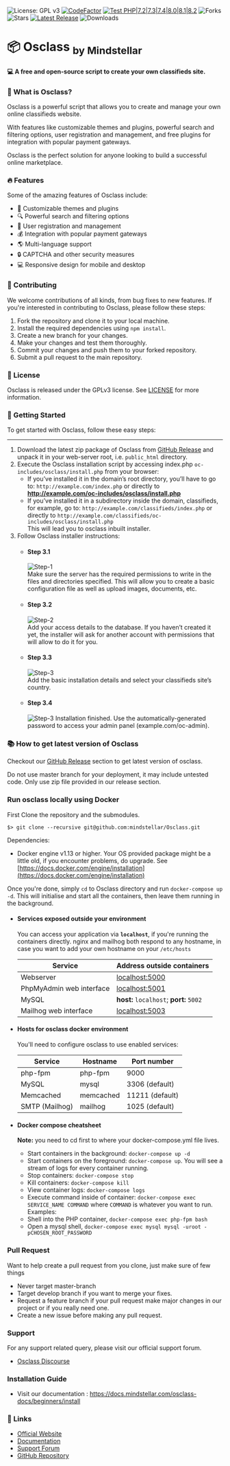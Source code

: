 ![License: GPL v3](https://img.shields.io/badge/License-GPLv3-blue.svg)
[![CodeFactor](https://www.codefactor.io/repository/github/mindstellar/osclass/badge)](https://www.codefactor.io/repository/github/mindstellar/osclass)
[![Test PHP|7.2|7.3|7.4|8.0|8.1|8.2](https://github.com/mindstellar/Osclass/actions/workflows/test.yml/badge.svg?branch=develop)](https://github.com/mindstellar/Osclass/actions/workflows/test.yml)
![Forks](https://img.shields.io/github/forks/mindstellar/osclass)
![Stars](https://img.shields.io/github/stars/mindstellar/osclass)
[![Latest Release](https://img.shields.io/badge/dynamic/json?label=Latest%20Release&query=%24.tag_name&url=https%3A%2F%2Fapi.github.com%2Frepos%2Fmindstellar%2Fosclass%2Freleases%2Flatest)](https://github.com/mindstellar/Osclass/releases/latest)
![Downloads](https://img.shields.io/github/downloads/mindstellar/Osclass/total)

# 📦 Osclass <sub>by Mindstellar</sub>

#### 💻 A free and open-source script to create your own classifieds site.

### 🤔 What is Osclass?

Osclass is a powerful script that allows you to create and manage your own online classifieds website. 

With features like customizable themes and plugins, powerful search and filtering options, user registration and management, and free plugins for integration with popular payment gateways.

Osclass is the perfect solution for anyone looking to build a successful online marketplace.

### 🔥 Features

Some of the amazing features of Osclass include:

- 🎨 Customizable themes and plugins
- 🔍 Powerful search and filtering options
- 👥 User registration and management
- 💰 Integration with popular payment gateways
- 🌎 Multi-language support
- 🔒 CAPTCHA and other security measures
- 💻 Responsive design for mobile and desktop

### 🤝 Contributing

We welcome contributions of all kinds, from bug fixes to new features. If you're interested in contributing to Osclass, please follow these steps:

1. Fork the repository and clone it to your local machine.
2. Install the required dependencies using `npm install`.
3. Create a new branch for your changes.
4. Make your changes and test them thoroughly.
5. Commit your changes and push them to your forked repository.
6. Submit a pull request to the main repository.

### 📜 License

Osclass is released under the GPLv3 license. See [LICENSE](https://github.com/mindstellar/Osclass/blob/master/LICENSE) for more information.

### 🚀 Getting Started

To get started with Osclass, follow these easy steps:
***

1. Download the latest zip package of Osclass from [GitHub Release](https://github.com/mindstellar/Osclass/releases) and
   unpack it in your web-server root, i.e. `public_html` directory.
2. Execute the Osclass installation script by accessing index.php `oc-includes/osclass/install.php` from your browser:
    * If you’ve installed it in the domain’s root directory, you’ll have to go to: `http://example.com/index.php` or
      directly to **http://example.com/oc-includes/osclass/install.php**
    * If you’ve installed it in a subdirectory inside the domain, classifieds, for example, go to: `http://example.com/classifieds/index.php` or directly to `http://example.com/classifieds/oc-includes/osclass/install.php`  
        This will lead you to osclass inbuilt installer.
3. Follow Osclass installer instructions:
     * #### Step 3.1  
        ![Step-1](https://raw.githubusercontent.com/mindstellar/Osclass-Docs/master/.gitbook/assets/Installer-step-1.png)  
      Make sure the server has the required permissions to write in the files and directories specified. This will allow you to create a basic configuration file as well as upload images, documents, etc.
     * #### Step 3.2  
       ![Step-2](https://raw.githubusercontent.com/mindstellar/Osclass-Docs/master/.gitbook/assets/Installer-step-2.png)  
      Add your access details to the database. If you haven’t created it yet, the installer will ask for another account with permissions that will allow to do it for you.
     * #### Step 3.3
       ![Step-3](https://raw.githubusercontent.com/mindstellar/Osclass-Docs/master/.gitbook/assets/installer-step-3.png)  
      Add the basic installation details and select your classifieds site’s country.
     * #### Step 3.4  
       ![Step-3](https://raw.githubusercontent.com/mindstellar/Osclass-Docs/master/.gitbook/assets/installer-step-3.png)
      Installation finished. Use the automatically-generated password to access your admin panel (example.com/oc-admin).

### 📚 How to get latest version of Osclass
Checkout our [GitHub Release](https://github.com/mindstellar/Osclass/releases) section to get latest version of osclass.
 
Do not use master branch for your deployment, it may include untested code. Only use zip file provided in our release section.

### Run osclass locally using Docker #
First Clone the repository and the submodules.

```
$> git clone --recursive git@github.com:mindstellar/Osclass.git
```

Dependencies:

  * Docker engine v1.13 or higher. Your OS provided package might be a little old, if you encounter problems, do upgrade. See [https://docs.docker.com/engine/installation](https://docs.docker.com/engine/installation)

Once you're done, simply `cd` to Osclass directory and run `docker-compose up -d`. This will initialise and start all the containers, then leave them running in the background.

* #### Services exposed outside your environment ##
  You can access your application via **`localhost`**, if you're running the containers directly. nginx and mailhog both
  respond to any hostname, in case you want to add your own hostname on your `/etc/hosts`

  Service|Address outside containers
  ------|---------
  Webserver|[localhost:5000](http://localhost:5000)
  PhpMyAdmin web interface|[localhost:5001](http://localhost:5001)
  MySQL|**host:** `localhost`; **port:** `5002`
  Mailhog web interface|[localhost:5003](http://localhost:5003)

* #### Hosts for osclass docker environment ##

  You'll need to configure osclass to use enabled services:

  Service|Hostname|Port number
  ------|---------|-----------
  php-fpm|php-fpm|9000
  MySQL|mysql|3306 (default)
  Memcached|memcached|11211 (default)
  SMTP (Mailhog)|mailhog|1025 (default)

* #### Docker compose cheatsheet #

  **Note:** you need to cd first to where your docker-compose.yml file lives.

    * Start containers in the background: `docker-compose up -d`
    * Start containers on the foreground: `docker-compose up`. You will see a stream of logs for every container
      running.
    * Stop containers: `docker-compose stop`
    * Kill containers: `docker-compose kill`
    * View container logs: `docker-compose logs`
    * Execute command inside of container: `docker-compose exec SERVICE_NAME COMMAND` where `COMMAND` is whatever you
      want to run. Examples:
    * Shell into the PHP container, `docker-compose exec php-fpm bash`
    * Open a mysql shell, `docker-compose exec mysql mysql -uroot -pCHOSEN_ROOT_PASSWORD`

### Pull Request
Want to help create a pull request from you clone, just make sure of few things

* Never target master-branch
* Target develop branch if you want to merge your fixes.
* Request a feature branch if your pull request make major changes in our project or if you really need one.
* Create a new issue before making any pull request.

### Support
For any support related query, please visit our official support forum.

* [Osclass Discourse][support-forum]

### Installation Guide
* Visit our documentation : https://docs.mindstellar.com/osclass-docs/beginners/install

### 🔗 Links

- [Official Website][official-website]
- [Documentation][documentation]
- [Support Forum][support-forum]
- [GitHub Repository][github-repo]

[official-website]: https://osclass.org
[documentation]: https://docs.mindstellar.com/osclass-docs/beginners/install
[support-forum]: https://osclass.discourse.group
[github-repo]: https://github.com/mindstellar/Osclass